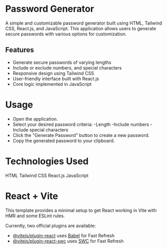 # Password Generator

A simple and customizable password generator built using HTML, Tailwind CSS, React.js, and JavaScript. This application allows users to generate secure passwords with various options for customization.

## Features

- Generate secure passwords of varying lengths
- Include or exclude numbers, and special characters
- Responsive design using Tailwind CSS
- User-friendly interface built with React.js
- Core logic implemented in JavaScript

# Usage
- Open the application.
- Select your desired password criteria:
   -Length
   -Include numbers
   -Include special characters
- Click the "Generate Password" button to create a new password.
- Copy the generated password to your clipboard.

# Technologies Used
  HTML
  Tailwind CSS
  React.js
  JavaScript

# React + Vite

This template provides a minimal setup to get React working in Vite with HMR and some ESLint rules.

Currently, two official plugins are available:

- [@vitejs/plugin-react](https://github.com/vitejs/vite-plugin-react/blob/main/packages/plugin-react/README.md) uses [Babel](https://babeljs.io/) for Fast Refresh
- [@vitejs/plugin-react-swc](https://github.com/vitejs/vite-plugin-react-swc) uses [SWC](https://swc.rs/) for Fast Refresh

